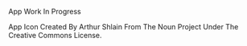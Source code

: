 App Work In Progress


App Icon Created By Arthur Shlain From The Noun Project Under The Creative Commons License.